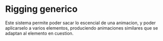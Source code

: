 # Rigging generico

Este sistema permite poder sacar lo escencial de una animacion, y poder aplicarselo a varios elementos, produciendo animaciones similares que se adaptan al elemento en cuestion.
